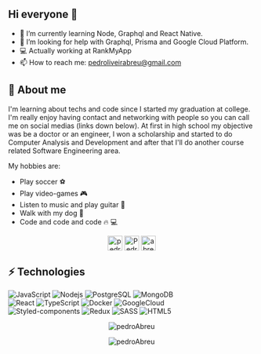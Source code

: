 ## Hi everyone 👊

- 🌱 I’m currently learning Node, Graphql and React Native.
- 🤔 I’m looking for help with Graphql, Prisma and Google Cloud Platform.
- 💻 Actually working at RankMyApp
- 📫 How to reach me: pedroliveirabreu@gmail.com

## 🕺 About me
I'm learning about techs and code since I started my graduation at college. I'm really enjoy having contact and networking with people so you can call me on social medias (links down below).
At first in high school my objective was be a doctor or an engineer, I won a scholarship and started to do Computer Analysis and Development and after that I'll do another course related Software Engineering area.

My hobbies are:
 - Play soccer ⚽
 - Play video-games 🎮
 - Listen to music and play guitar 🎸
 - Walk with my dog 🐶
 - Code and code and code 🔥 💻

<p align="center">
<a href="https://twitter.com/abr3us" target="blank"><img align="center" src="https://cdn.jsdelivr.net/npm/simple-icons@3.0.1/icons/twitter.svg" alt="pedroabr3us" height="30" width="30"/></a>
<a href="https://www.linkedin.com/in/pedro-de-abreu-oliveira-99a6491a7/" target="blank"><img align="center" src="https://cdn.jsdelivr.net/npm/simple-icons@3.0.1/icons/linkedin.svg" alt="PedroAbreu" height="30" width="30" /></a>
<a href="https://instagram.com/_abreus_" target="blank"><img align="center" src="https://cdn.jsdelivr.net/npm/simple-icons@3.0.1/icons/instagram.svg" alt="abreus" height="30" width="30"/></a>
</p>

## ⚡ Technologies

![JavaScript](https://img.shields.io/badge/-JavaScript-F7DF1E?style=flat-square&logo=javascript&logoColor=black)
![Nodejs](https://img.shields.io/badge/-Nodejs-339933?style=flat-square&logo=Node-dot-js&logoColor=white)
![PostgreSQL](https://img.shields.io/badge/-PostgreSQL-336791?style=flat-square&logo=postgresql)
![MongoDB](https://img.shields.io/badge/-MongoDB-47A248?style=flat-square&logo=mongodb&logoColor=white)
<br/>
![React](https://img.shields.io/badge/React-20232A?style=flat-square&logo=react&logoColor=61DAFB)
![TypeScript](https://img.shields.io/badge/-TypeScript-007ACC?style=flat-square&logo=typescript&logoColor=white)
![Docker](https://img.shields.io/badge/-Docker-2496ED?style=flat-square&logo=docker&logoColor=white)
![GoogleCloud](https://img.shields.io/badge/Google_Cloud-4285F4?style=flat-square&logo=google-cloud&logoColor=white)
<br/>
![Styled-components](https://img.shields.io/badge/-Styled%20Components-pink?style=flat-square&logo=styled-components)
![Redux](https://img.shields.io/badge/-Redux-764ABC?style=flat-square&logo=redux)
![SASS](https://img.shields.io/badge/-SASS-ed9ac2?style=flat-square&logo=sass)
![HTML5](https://img.shields.io/badge/-HTML5-E34F26?style=flat-square&logo=html5&logoColor=white)

<p align="center"><img src="https://github-readme-stats.vercel.app/api/top-langs?username=Pedroabreu155&show_icons=true&locale=en&layout=compact&theme=gruvbox" alt="pedroAbreu"/></p>
<p align="center"><img src="https://github-readme-stats.vercel.app/api?username=Pedroabreu155&show_icons=true&theme=gruvbox" alt="pedroAbreu"/></p>


